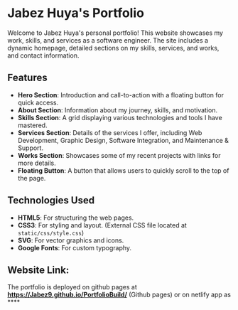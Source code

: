 # Jabez Huya's Portfolio

Welcome to Jabez Huya's personal portfolio! This website showcases my work, skills, and services as a software engineer. The site includes a dynamic homepage, detailed sections on my skills, services, and works, and contact information.

## Features

- **Hero Section**: Introduction and call-to-action with a floating button for quick access.
- **About Section**: Information about my journey, skills, and motivation.
- **Skills Section**: A grid displaying various technologies and tools I have mastered.
- **Services Section**: Details of the services I offer, including Web Development, Graphic Design, Software Integration, and Maintenance & Support.
- **Works Section**: Showcases some of my recent projects with links for more details.
- **Floating Button**: A button that allows users to quickly scroll to the top of the page.

## Technologies Used

- **HTML5**: For structuring the web pages.
- **CSS3**: For styling and layout. (External CSS file located at `static/css/style.css`)
- **SVG**: For vector graphics and icons.
- **Google Fonts**: For custom typography.

## Website Link:
The portfolio is deployed on github pages at **https://Jabez9.github.io/PortfolioBuild/** (Github pages) or on netlify app as ****

